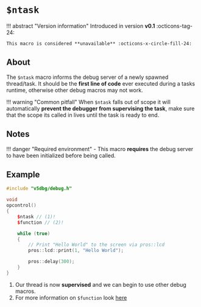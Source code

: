 # `$ntask`

!!! abstract "Version information"
    Introduced in version **v0.1** :octicons-tag-24:

    This macro is considered **unavailable** :octicons-x-circle-fill-24:

## About

The `$ntask` macro informs the debug server of a newly spawned thread/task. It should be the **first line of code** ever executed during a tasks runtime, otherwise other debug macros may not work.

!!! warning "Common pitfall"
    When `$ntask` falls out of scope it will automatically **prevent the debugger from supervising the task**, make sure that the scope its called in lives until the task is ready to end.

## Notes

!!! danger "Required environment"
    - This macro **requires** the debug server to have been initialized before being called.

## Example

```c++ hl_lines="6" linenums="1"
#include "v5dbg/debug.h"

void
opcontrol()
{
    $ntask // (1)!
    $function // (2)!

    while (true)
    {
        // Print "Hello World" to the screen via pros::lcd
        pros::lcd::print(1, "Hello World");

        pros::delay(300);
    }
}
```

1. Our thread is now **supervised** and we can begin to use other debug macros.
2. For more information on `$function` look [here](./function.md)